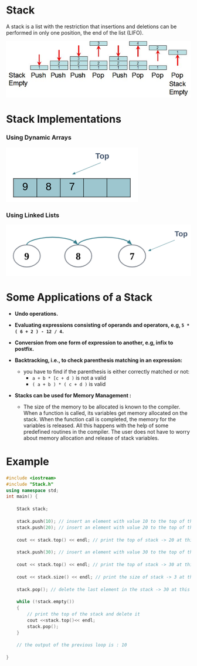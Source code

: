 # Stack

A stack is a list with the restriction that insertions and deletions can be performed in only one position, the end of the list (LIFO).

![stack](stack.png)

# Stack Implementations

### Using Dynamic Arrays

![DynamicArray](DynamicArray.png)


### Using Linked Lists

![LinkedList](LinkedList.png)

# Some Applications of a Stack

- **Undo operations.**

- **Evaluating expressions consisting of operands and operators, e.g, `5 * ( 6 + 2 ) - 12 / 4`.**

- **Conversion from one form of expression to another, e.g, infix to postfix.**

- **Backtracking, i.e., to check parenthesis matching in an expression:**
   
   - you have to find if the parenthesis is either correctly matched or not:
        - `a + b * [c + d )` is not a valid
        - `( a + b ) * ( c + d )` is valid
         
- **Stacks can be used for Memory Management :**
  - The size of the memory to be allocated is known to the compiler. When a function is called, its variables get memory allocated on the stack. When the function call is completed, the memory for the variables is released. All this happens with the help of some predefined routines in the compiler. The user does not have to worry about memory allocation and release of stack variables.





# Example

```cpp
#include <iostream>
#include "Stack.h"
using namespace std;
int main() {

    Stack stack;

    stack.push(10); // insert an element with value 10 to the top of the stack
    stack.push(20); // insert an element with value 20 to the top of the stack

    cout << stack.top() << endl; // print the top of stack -> 20 at this moment

    stack.push(30); // insert an element with value 30 to the top of the stack

    cout << stack.top() << endl; // print the top of stack -> 30 at this moment
    
    cout << stack.size() << endl; // print the size of stack -> 3 at this moment

    stack.pop(); // delete the last element in the stack -> 30 at this moment

    while (!stack.empty())
    {
        // print the top of the stack and delete it
        cout <<stack.top()<< endl;
        stack.pop();
    }

    // the output of the previous loop is : 10

}
```
